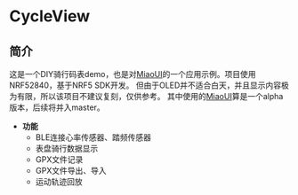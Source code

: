 # CycleView

## 简介

这是一个DIY骑行码表demo，也是对[MiaoUI](http://github.com/JFeng-Z/MiaoUI)的一个应用示例。项目使用NRF52840，基于NRF5 SDK开发。
但由于OLED并不适合白天，并且显示内容极为有限，所以该项目不建议复刻，仅供参考。
其中使用的[MiaoUI](http://github.com/JFeng-Z/MiaoUI)算是一个alpha版本，后续将并入master。

- **功能**
    - BLE连接心率传感器、踏频传感器
    - 表盘骑行数据显示
    - GPX文件记录
    - GPX文件导出、导入
    - 运动轨迹回放

